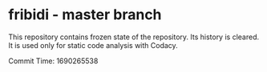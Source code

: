 # fribidi - master branch

This repository contains frozen state of the repository.
Its history is cleared. It is used only for static code
analysis with Codacy.

Commit Time: 1690265538